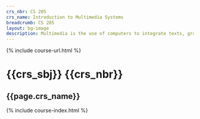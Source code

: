 ```yaml
---
crs_nbr: CS 205
crs_name: Introduction to Multimedia Systems
breadcrumb: CS 205
layout: bg-image
description: Multimedia is the use of computers to integrate texts, graphics, video, animation, and sound in an interactive experience. The course introduces these elements of multimedia and their associated technologies. Students will gain an appreciation of each element and be able to combine them into a finished work.
---
```

{% include course-url.html %}
# {{crs_sbj}} {{crs_nbr}}
## {{page.crs_name}}

{% include course-index.html %}
